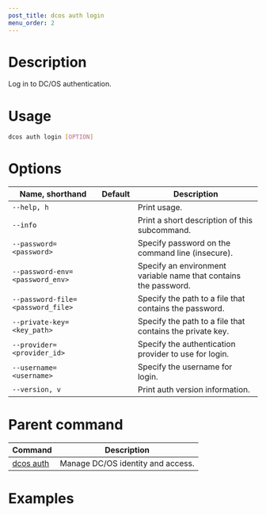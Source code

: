 ```yaml
---
post_title: dcos auth login
menu_order: 2
---
```


# Description
Log in to DC/OS authentication. 

# Usage

```bash
dcos auth login [OPTION]
```

# Options

| Name, shorthand | Default | Description |
|---------|-------------|-------------|
| `--help, h`   |             |  Print usage. |
| `--info`   |             |  Print a short description of this subcommand. |
| `--password=<password>`   |             | Specify password on the command line (insecure). |
| `--password-env=<password_env>`   |             | Specify an environment variable name that contains the password. |
| `--password-file=<password_file>`   |             | Specify the path to a file that contains the password. |
| `--private-key=<key_path>`   |             | Specify the path to a file that contains the private key. |
| `--provider=<provider_id>`   |             | Specify the authentication provider to use for login. |
| `--username=<username>`   |             | Specify the username for login. |
| `--version, v`   |             | Print auth version information. |

# Parent command

| Command | Description |
|---------|-------------|
| [dcos auth](/docs/1.9/usage/cli/command-reference/dcos-auth/) |  Manage DC/OS identity and access. |

# Examples